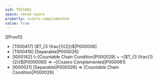 ```yaml
---
uid: T021681
space: novak-space
property: cozero-complemented
value: true
---
```

[[Proof]]

* [T000417] [$T_{3 \frac{1}{2}}$|P000006]
* [T000416] [Separable|P000026]
* [I000142] (~[Countable Chain Condition|P000029] + ~[$T_{3 \frac{1}{2}}$|P000006]) => ~[Cozero Complemented|P000061]
* [I000021] [Separable|P000026] => [Countable Chain Condition|P000029]

